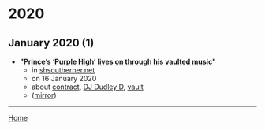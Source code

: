 # 2020

## January 2020 (1)

 - [**"Prince’s ‘Purple High’ lives on through his vaulted music"**](https://www.shsoutherner.net/a-e/2020/01/16/princes-purple-high-lives-on-through-his-vaulted-music/)
    - in [shsoutherner.net](../../../publications/p-t/shsoutherner-net/index.md)
    - on 16 January 2020
    - about [contract](../../../topics/contract/index.md), [DJ Dudley D](../../../topics/dj-dudley-d/index.md), [vault](../../../topics/vault/index.md)
    - ([mirror](https://web.archive.org/web/*/https://www.shsoutherner.net/a-e/2020/01/16/princes-purple-high-lives-on-through-his-vaulted-music/))

----

[Home](../index.md)

